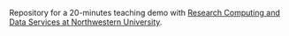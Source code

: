 Repository for a 20-minutes teaching demo with [Research Computing and Data Services at Northwestern University](https://www.it.northwestern.edu/departments/it-services-support/research/).
